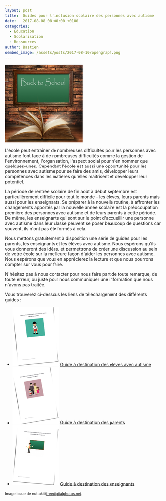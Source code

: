 ```yaml
---
layout: post
title:  Guides pour l'inclusion scolaire des personnes avec autisme
date:   2017-08-08 08:00:00 +0100
categories:
  - Education
  - Scolarisation
  - Ressources
author: Bastien
oembed_image: /assets/posts/2017-08-10/opengraph.png
---
```


<img src="/assets/posts/2017-08-10/ID-10021087.jpg" alt="ID-10021087" class="right" width="250" />

L'école peut entraîner de nombreuses difficultés pour les personnes avec autisme font face à de nombreuses difficultés 
comme
la gestion de l'environnement, l'organisation, l'aspect social pour n'en nommer que quelques-unes.
Cependant l'école est aussi une opportunité pour les personnes avec autisme pour se faire des amis, développer leurs compétences dans les matières qu'elles maitrisent et développer
leur potentiel.

La période de rentrée scolaire de fin août à début septembre est particulièrement difficile pour tout le monde - les élèves, leurs parents mais aussi pour les enseignants.
Se préparer à la nouvelle routine, à affronter les changements apportés par la nouvelle année scolaire est la préoccupation première des personnes avec autisme et de leurs parents
à cette période.
De même, les enseignants qui sont sur le point d'accueillir une personne avec autisme dans leur classe peuvent se poser beaucoup de questions car souvent,
ils n'ont pas été formés à cela.

Nous mettons gratuitement à disposition une série de guides pour les parents, les enseignants et les élèves avec autisme.
Nous espérons qu'ils vous donneront des idées, et permettrons de créer une discussion au sein de votre école  sur la meilleure façon d'aider les personnes avec autisme.
Nous espérons que vous en apprécierez la lecture et que nous pourrons compter sur vous pour faire.

N'hésitez pas à nous contacter pour nous faire part de toute remarque, de toute erreur, ou juste pour nous communiquer une information que nous n'avons pas traitée.

Vous trouverez ci-dessous les liens de téléchargement des différents guides&nbsp;:


  - <a href="/assets/posts/2017-08-10/handbook/student.pdf"><img src="/assets/posts/2017-08-10/handbook/student.png" alt="Guide à destination des élèves avec autisme" width="150" /></a>&nbsp;<a href="/assets/posts/2017-08-10/handbook/student.pdf">Guide à destination des élèves avec autisme</a>
  - <a href="/assets/posts/2017-08-10/handbook/parent.pdf"><img src="/assets/posts/2017-08-10/handbook/parent.png" alt="Guide à destination des parents" width="150" /></a>&nbsp;<a href="/assets/posts/2017-08-10/handbook/parent.pdf">Guide à destination des parents</a>
  - <a href="/assets/posts/2017-08-10/handbook/teacher.pdf"><img src="/assets/posts/2017-08-10/handbook/teacher.png" alt="Guide à destination des enseignants" width="150" /></a>&nbsp;<a href="/assets/posts/2017-08-10/handbook/teacher.pdf">Guide à destination des enseignants</a>

<small>Image issue de nuttakit/<a href="http://www.freedigitalphotos.net">freedigitalphotos.net</a>.</small>
